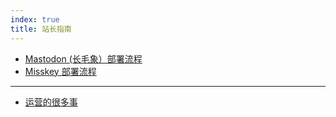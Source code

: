 ```yaml
---
index: true
title: 站长指南
---
```

- [Mastodon (长毛象）部署流程](/for-admin/deploy/mastodon/)
- [Misskey 部署流程](/for-admin/deploy/misskey/)
---
- [运营的很多事](/for-admin/operating.md)
